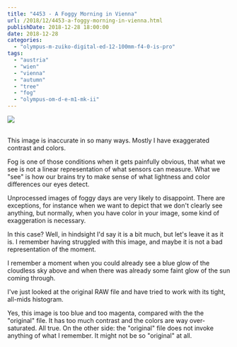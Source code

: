 ```yaml
---
title: "4453 - A Foggy Morning in Vienna"
url: /2018/12/4453-a-foggy-morning-in-vienna.html
publishDate: 2018-12-28 18:00:00
date: 2018-12-28
categories: 
  - "olympus-m-zuiko-digital-ed-12-100mm-f4-0-is-pro"
tags: 
  - "austria"
  - "wien"
  - "vienna"
  - "autumn"
  - "tree"
  - "fog"
  - "olympus-om-d-e-m1-mk-ii"
---
```

<div class="container">
<div class="center"><a target="_blank" href="https://d25zfm9zpd7gm5.cloudfront.net/1200x1200/2017/20171017_075148-2_lr.jpg"><img class="webfeedsFeaturedVisual" src="https://d25zfm9zpd7gm5.cloudfront.net/0600x0600/2017/20171017_075148-2_lr.jpg" /></a></div>
</div>
<br />

This image is inaccurate in so many ways. Mostly I have exaggerated
contrast and colors.

Fog is one of those conditions when it gets painfully obvious, that
what we see is not a linear representation of what sensors can
measure. What we "see" is how our brains try to make sense of what
lightness and color differences our eyes detect.

Unprocessed images of foggy days are very likely to disappoint.
There are exceptions, for instance when we want to depict that we
don't clearly see anything, but normally, when you have color in
your image, some kind of exaggeration is necessary.

In this case? Well, in hindsight I'd say it is a bit much, but let's
leave it as it is. I remember having struggled with this image, and
maybe it is not a bad representation of the moment. 

I remember a moment when you could already see a blue glow of the
cloudless sky above and when there was already some faint glow of
the sun coming through.

I've just looked at the original RAW file and have tried to work
with its tight, all-mids histogram.

Yes, this image is too blue and too magenta, compared with the the
"original" file. It has too much contrast and the colors are way
over-saturated. All true. On the other side: the "original" file
does not invoke anything of what I remember. It might not be so
"original" at all.